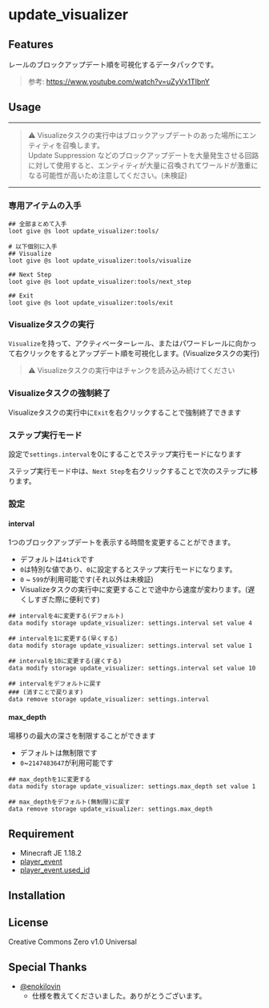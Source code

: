 update_visualizer
==

## Features

レールのブロックアップデート順を可視化するデータパックです。

> 参考: https://www.youtube.com/watch?v=uZyVx1TIbnY

## Usage

---

> ⚠ Visualizeタスクの実行中はブロックアップデートのあった場所にエンティティを召喚します。  
>    Update Suppression などのブロックアップデートを大量発生させる回路に対して使用すると、エンティティが大量に召喚されてワールドが激重になる可能性が高いため注意してください。(未検証)

---

### 専用アイテムの入手

```mcfunction
## 全部まとめて入手
loot give @s loot update_visualizer:tools/

# 以下個別に入手
## Visualize
loot give @s loot update_visualizer:tools/visualize

## Next Step
loot give @s loot update_visualizer:tools/next_step

## Exit
loot give @s loot update_visualizer:tools/exit
```

### Visualizeタスクの実行

`Visualize`を持って、アクティベーターレール、またはパワードレールに向かって右クリックをするとアップデート順を可視化します。(Visualizeタスクの実行)
> ⚠ Visualizeタスクの実行中はチャンクを読み込み続けてください

### Visualizeタスクの強制終了

Visualizeタスクの実行中に`Exit`を右クリックすることで強制終了できます

### ステップ実行モード

設定で`settings.interval`を0にすることでステップ実行モードになります

ステップ実行モード中は、`Next Step`を右クリックすることで次のステップに移ります。

### 設定

#### interval

1つのブロックアップデートを表示する時間を変更することができます。

- デフォルトは`4tick`です
- `0`は特別な値であり、`0`に設定するとステップ実行モードになります。
- `0` ~ `599`が利用可能です(それ以外は未検証)
- Visualizeタスクの実行中に変更することで途中から速度が変わります。(遅くしすぎた際に便利です)

```mcfunction
## intervalを4に変更する(デフォルト)
data modify storage update_visualizer: settings.interval set value 4

## intervalを1に変更する(早くする)
data modify storage update_visualizer: settings.interval set value 1

## intervalを10に変更する(遅くする)
data modify storage update_visualizer: settings.interval set value 10

## intervalをデフォルトに戻す
### (消すことで戻ります)
data remove storage update_visualizer: settings.interval
```

#### max_depth

場移りの最大の深さを制限することができます

- デフォルトは無制限です
- `0`~`2147483647`が利用可能です

```mcfunction
## max_depthを1に変更する
data modify storage update_visualizer: settings.max_depth set value 1

## max_depthをデフォルト(無制限)に戻す
data remove storage update_visualizer: settings.max_depth
```

## Requirement

- Minecraft JE 1.18.2
- [player_event](https://github.com/a-happin/player_event)
- [player_event.used_id](https://github.com/a-happin/player_event.used_id)

## Installation

## License
Creative Commons Zero v1.0 Universal

## Special Thanks

- [@enokilovin](https://twitter.com/enokilovin)
  - 仕様を教えてくださいました。ありがとうございます。
